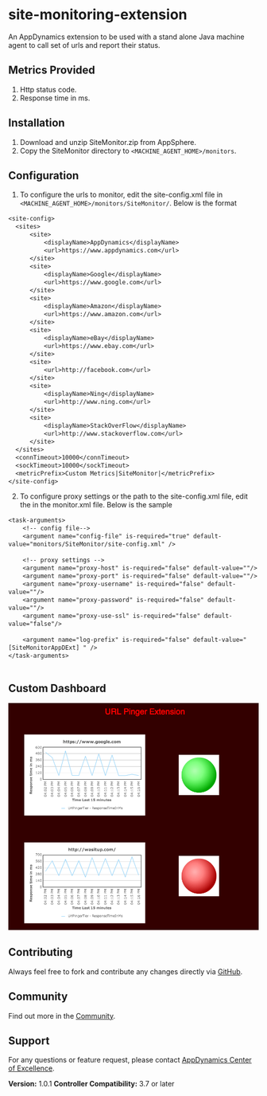 site-monitoring-extension
===============================

An AppDynamics extension to be used with a stand alone Java machine agent to call set of urls and report their status.

## Metrics Provided ##
  1. Http status code.
  2. Response time in ms.


## Installation ##

1. Download and unzip SiteMonitor.zip from AppSphere.
2. Copy the SiteMonitor directory to `<MACHINE_AGENT_HOME>/monitors`.
 

## Configuration ##
1. To configure the urls to monitor, edit the site-config.xml file in `<MACHINE_AGENT_HOME>/monitors/SiteMonitor/`. Below is the format

  ```
<site-config>
    <sites>
        <site>
            <displayName>AppDynamics</displayName>
            <url>https://www.appdynamics.com</url>
        </site>
        <site>
            <displayName>Google</displayName>
            <url>https://www.google.com</url>
        </site>
        <site>
            <displayName>Amazon</displayName>
            <url>https://www.amazon.com</url>
        </site>
        <site>
            <displayName>eBay</displayName>
            <url>https://www.ebay.com</url>
        </site>
        <site>
            <url>http://facebook.com</url>
        </site>
        <site>
            <displayName>Ning</displayName>
            <url>http://www.ning.com</url>
        </site>
        <site>
            <displayName>StackOverFlow</displayName>
            <url>http://www.stackoverflow.com</url>
        </site>
    </sites>
    <connTimeout>10000</connTimeout>
    <sockTimeout>10000</sockTimeout>
    <metricPrefix>Custom Metrics|SiteMonitor|</metricPrefix>
</site-config>
  ```

2. To configure proxy settings or the path to the site-config.xml file, edit the <task-arguments> in the monitor.xml file. Below is the sample

  ```
  <task-arguments>
      <!-- config file-->
      <argument name="config-file" is-required="true" default-value="monitors/SiteMonitor/site-config.xml" />

      <!-- proxy settings -->
      <argument name="proxy-host" is-required="false" default-value=""/>
      <argument name="proxy-port" is-required="false" default-value=""/>
      <argument name="proxy-username" is-required="false" default-value=""/>
      <argument name="proxy-password" is-required="false" default-value=""/>
      <argument name="proxy-use-ssl" is-required="false" default-value="false"/>

      <argument name="log-prefix" is-required="false" default-value="[SiteMonitorAppDExt] " />
  </task-arguments>
   
  ```

## Custom Dashboard ##
![](https://github.com/Appdynamics/site-monitoring-extension/raw/master/site-monitor-dashboard.png)

## Contributing ##

Always feel free to fork and contribute any changes directly via [GitHub][].

## Community ##

Find out more in the [Community][].

## Support ##

For any questions or feature request, please contact [AppDynamics Center of Excellence][].

**Version:** 1.0.1
**Controller Compatibility:** 3.7 or later

[GitHub]: https://github.com/Appdynamics/site-monitoring-extension
[Community]: http://community.appdynamics.com/
[AppDynamics Center of Excellence]: mailto:ace-request@appdynamics.com

